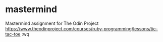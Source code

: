 # mastermind

Mastermind assignment for The Odin Project
https://www.theodinproject.com/courses/ruby-programming/lessons/tic-tac-toe
:wq

